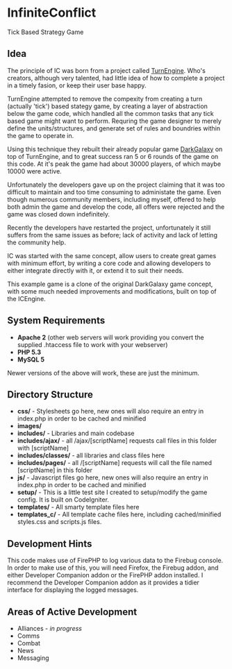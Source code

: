 InfiniteConflict
================

Tick Based Strategy Game

Idea
----

The principle of IC was born from a project called [TurnEngine](http://www.turnengine.com/forums/). Who's creators, although very talented, had little idea of how to complete a project in a timely fasion, or keep their user base happy.

TurnEngine attempted to remove the compexity from creating a turn (actually 'tick') based stategy game, by creating a layer of abstraction below the game code, which handled all the common tasks that any tick based game might want to perform. Requring the game designer to merely define the units/structures, and generate set of rules and boundries within the game to operate in.

Using this technique they rebuilt their already popular game [DarkGalaxy](http://www.darkgalaxy.com) on top of TurnEngine, and to great success ran 5 or 6 rounds of the game on this code. At it's peak the game had about 30000 players, of which maybe 10000 were active.

Unfortunately the developers gave up on the project claiming that it was too difficult to maintain and too time consuming to administate the game. Even though numerous community members, including myself, offered to help both admin the game and develop the code, all offers were rejected and the game was closed down indefinitely.

Recently the developers have restarted the project, unfortunately it still suffers from the same issues as before; lack of activity and lack of letting the community help.

IC was started with the same concept, allow users to create great games with minimum effort, by writing a core code and allowing developers to either integrate directly with it, or extend it to suit their needs.

This example game is a clone of the original DarkGalaxy game concept, with some much needed improvements and modifications, built on top of the ICEngine.

System Requirements
-------------------

* **Apache 2** (other web servers will work providing you convert the supplied .htaccess file to work with your webserver)
* **PHP 5.3**
* **MySQL 5**

Newer versions of the above will work, these are just the minimum.

Directory Structure
-------------------

* **css/** - Stylesheets go here, new ones will also require an entry in index.php in order to be cached and minified
* **images/**
* **includes/** - Libraries and main codebase
* **includes/ajax/** - all /ajax/[scriptName] requests call files in this folder with [scriptName]
* **includes/classes/** - all libraries and class files here
* **includes/pages/** - all /[scriptName] requests will call the file named [scriptName] in this folder
* **js/** - Javascript files go here, new ones will also require an entry in index.php in order to be cached and minified
* **setup/** - This is a little test site I created to setup/modify the game config. It is built on CodeIgniter.
* **templates/** - All smarty template files here
* **templates_c/** - All template cache files here, including cached/minified styles.css and scripts.js files.

Development Hints
-----------------

This code makes use of FirePHP to log various data to the Firebug console. In order to make use of this, you will need Firefox, the Firebug addon, and either Developer Companion addon or the FirePHP addon installed. I recommend the Developer Companion addon as it provides a tidier interface for displaying the logged messages.

Areas of Active Development
--------------------------

* Alliances - *in progress*
* Comms
* Combat
* News
* Messaging

